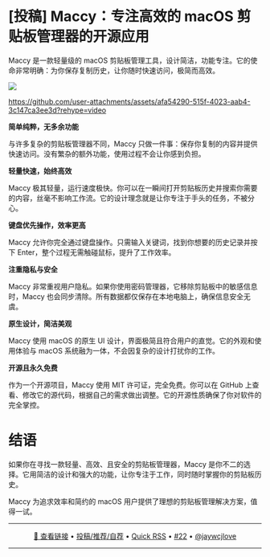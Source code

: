 [投稿] Maccy：专注高效的 macOS 剪贴板管理器的开源应用
===

Maccy 是一款轻量级的 macOS 剪贴板管理工具，设计简洁，功能专注。它的使命非常明确：为你保存复制历史，让你随时快速访问，极简而高效。

![](https://github.com/user-attachments/assets/4efb50e2-5a3a-452f-af7d-903bf99ff2d8)

https://github.com/user-attachments/assets/afa54290-515f-4023-aab4-3c147ca3ee3d?rehype=video


**简单纯粹，无多余功能**

与许多复杂的剪贴板管理器不同，Maccy 只做一件事：保存你复制的内容并提供快速访问。没有繁杂的额外功能，使用过程不会让你感到负担。

**轻量快速，始终高效**

Maccy 极其轻量，运行速度极快。你可以在一瞬间打开剪贴板历史并搜索你需要的内容，丝毫不影响工作流。它的设计理念就是让你专注于手头的任务，不被分心。

**键盘优先操作，效率更高**

Maccy 允许你完全通过键盘操作。只需输入关键词，找到你想要的历史记录并按下 Enter，整个过程无需触碰鼠标，提升了工作效率。

**注重隐私与安全**

Maccy 非常重视用户隐私。如果你使用密码管理器，它移除剪贴板中的敏感信息时，Maccy 也会同步清除。所有数据都仅保存在本地电脑上，确保信息安全无虞。

**原生设计，简洁美观**

Maccy 使用 macOS 的原生 UI 设计，界面极简且符合用户的直觉。它的外观和使用体验与 macOS 系统融为一体，不会因复杂的设计打扰你的工作。

**开源且永久免费**

作为一个开源项目，Maccy 使用 MIT 许可证，完全免费。你可以在 GitHub 上查看、修改它的源代码，根据自己的需求做出调整。它的开源性质确保了你对软件的完全掌控。
# 结语

如果你在寻找一款轻量、高效、且安全的剪贴板管理器，Maccy 是你不二的选择。它用简洁的设计和强大的功能，让你专注于工作，同时随时掌握你的剪贴板历史。

Maccy 为追求效率和简约的 macOS 用户提供了理想的剪贴板管理解决方案，值得一试。

---

<p align="center">
<a href="https://github.com/p0deje/Maccy" target="_blank">🔗 查看链接</a> • 
<a href="https://github.com/jaywcjlove/quick-rss/issues/new/choose" target="_blank">投稿/推荐/自荐</a> • 
<a href="https://wangchujiang.com/quick-rss/feeds/index.html" target="_blank">Quick RSS</a> • 
<a href="https://github.com/jaywcjlove/quick-rss/issues/22" target="_blank">#22</a> • 
<a href="https://github.com/jaywcjlove" target="_blank">@jaywcjlove</a>
</p>

---
    